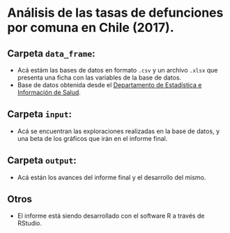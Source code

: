 # Análisis de las tasas de defunciones por comuna en Chile (2017).

## Carpeta `data_frame`:
* Acá estám las bases de datos en formato `.csv` y un archivo `.xlsx` que presenta una ficha con las variables de la base de datos. 
* Base de datos obtenida desde el [Departamento de Estadística e Información de Salud](https://deis.minsal.cl/#datosabiertos).

## Carpeta `input`:
* Acá se encuentran las exploraciones realizadas en la base de datos, y una beta de los gráficos que irán en el informe final.

## Carpeta `output`:
* Acá están los avances del informe final y el desarrollo del mismo.

## Otros
* El informe está siendo desarrollado con el software R a través de RStudio.
